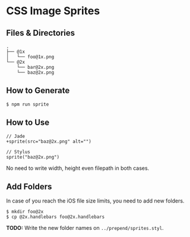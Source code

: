 # CSS Image Sprites

## Files & Directories

```
.
├── @1x
│   └── foo@1x.png
└── @2x
    └── bar@2x.png
    └── baz@2x.png
```

## How to Generate

```
$ npm run sprite
```

## How to Use

```
// Jade
+sprite(src="baz@2x.png" alt="")
```

```
// Stylus
sprite("baz@2x.png")
```

No need to write width, height even filepath in both cases.

## Add Folders

In case of you reach the iOS file size limits, you need to add new folders.

```
$ mkdir foo@2x
$ cp @2x.handlebars foo@2x.handlebars
```

__TODO:__ Write the new folder names on `../prepend/sprites.styl`.
